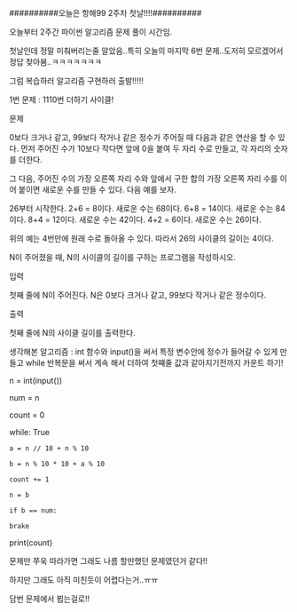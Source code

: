 ##########오늘은 항해99 2주차 첫날!!!!##########

오늘부터 2주간 파이썬 알고리즘 문제 풀이 시간임.

첫날인데 정말 미춰버리는줄 알았음..특히 오늘의 마지막 6번 문제..도저히 모르겠어서 정답 찾아봄..ㅋㅋㅋㅋㅋㅋㅋ

그럼 복습하러 알고리즘 구현하러 출발!!!!!

1번 문제 : 1110번 더하기 사이클! 

문제

0보다 크거나 같고, 99보다 작거나 같은 정수가 주어질 때 다음과 같은 연산을 할 수 있다. 먼저 주어진 수가 10보다 작다면 앞에 0을 붙여 두 자리 수로 만들고, 각 자리의 숫자를 더한다. 

그 다음, 주어진 수의 가장 오른쪽 자리 수와 앞에서 구한 합의 가장 오른쪽 자리 수를 이어 붙이면 새로운 수를 만들 수 있다. 다음 예를 보자.

26부터 시작한다. 2+6 = 8이다. 새로운 수는 68이다. 6+8 = 14이다. 새로운 수는 84이다. 8+4 = 12이다. 새로운 수는 42이다. 4+2 = 6이다. 새로운 수는 26이다.

위의 예는 4번만에 원래 수로 돌아올 수 있다. 따라서 26의 사이클의 길이는 4이다.

N이 주어졌을 때, N의 사이클의 길이를 구하는 프로그램을 작성하시오.

입력

첫째 줄에 N이 주어진다. N은 0보다 크거나 같고, 99보다 작거나 같은 정수이다.

출력

첫째 줄에 N의 사이클 길이를 출력한다.

생각해본 알고리즘 : int 함수와 input()을 써서 특정 변수안에 정수가 들어갈 수 있게 만들고 while 반복문을 써서 계속 해서 더하여 첫쨰줄 값과 같아지기전까지 카운트 하기!

n = int(input())

num = n

count = 0

while: True

    a = n // 10 + n % 10
    
    b = n % 10 * 10 + a % 10
    
    count += 1
    
    n = b
    
    if b == num:
    
    brake
    
print(count)


문제만 쭈욱 따라가면 그래도 나름 할만했던 문제였던거 같다!!

하지만 그래도 아직 미친듯이 어렵다는거..ㅠㅠ

담번 문제에서 뵙는걸로!!
 

